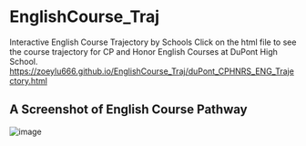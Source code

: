 # EnglishCourse_Traj 
Interactive English Course Trajectory by Schools
Click on the html file to see the course trajectory for CP and Honor English Courses at DuPont High School.
https://zoeylu666.github.io/EnglishCourse_Traj/duPont_CPHNRS_ENG_Trajectory.html

## A Screenshot of English Course Pathway
![image](https://user-images.githubusercontent.com/71402093/151416668-69ab6cff-89d7-4a4b-8bb7-6eee099dadfc.png)
